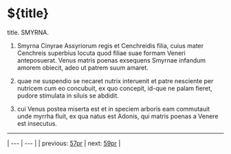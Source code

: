 # ${title}

title. SMYRNA.



1. Smyrna Cinyrae Assyriorum regis et Cenchreidis filia, cuius mater Cenchreis superbius locuta quod filiae suae formam Veneri anteposuerat. Venus matris poenas exsequens Smyrnae infandum amorem obiecit, adeo ut patrem suum amaret.



2. quae ne suspendio se necaret nutrix interuenit et patre nesciente per nutricem cum eo concubuit, ex quo concepit, id-que ne palam fieret, pudore stimulata in siluis se abdidit.



3. cui Venus postea miserta est et in speciem arboris eam commutauit unde myrrha fluit, ex qua natus est Adonis, qui matris poenas a Venere est insecutus.



---

| --- | --- |
| previous: [57pr](../57pr/) | next: [59pr](../59pr/) |